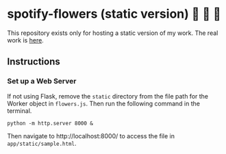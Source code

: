 # spotify-flowers (static version) 🌸 🌹 🌺

This repository exists only for hosting a static version of my work. The real work is [here](https://github.com/sarinac/spotify-flowers).

## Instructions

### Set up a Web Server
If not using Flask, remove the `static` directory from the file path for the Worker object in `flowers.js`. Then run the following command in the terminal.
```
python -m http.server 8000 &
```
Then navigate to http://localhost:8000/ to access the file in `app/static/sample.html`.

